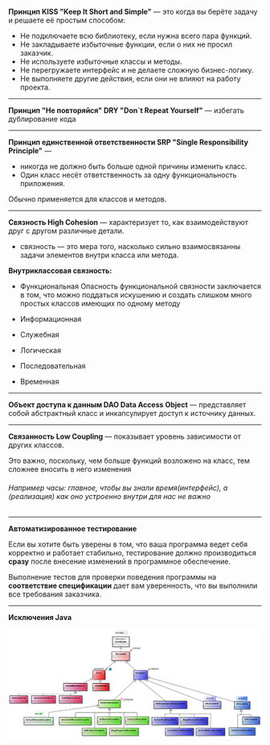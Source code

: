 **Принцип KISS "Keep It Short and Simple"** — это когда вы берёте задачу и решаете её простым способом:

- Не подключаете всю библиотеку, если нужна всего пара функций.
- Не закладываете избыточные функции, если о них не просил заказчик.
- Не используете избыточные классы и методы.
- Не перегружаете интерфейс и не делаете сложную бизнес-логику.
- Не выполняете другие действия, если они не влияют на работу проекта.

---

**Принцип "Не повторяйся" DRY "Don`t Repeat Yourself"** — избегать дублирование кода

---

**Принцип единственной ответственности SRP "Single Responsibility Principle"** — 
- никогда не должно быть больше одной причины изменить класс.
- Один класс несёт ответственность за одну функциональность приложения.

Обычно применяется для классов и методов.

---

**Связность High Cohesion** — характеризует то, как взаимодействуют друг с другом различные детали.
 
- связность — это мера того, насколько сильно взаимосвязанны задачи элементов внутри класса или метода.

**Внутриклассовая связность:**

- Функциональная 
    Опасность функциональной связности заключается в том, что можно поддаться искушению и создать слишком много простых 
классов имеющих по одному методу

- Информационная 
- Служебная 
- Логическая
- Последовательная 
- Временная 

---

**Объект доступа к данным DAO Data Access Object** — представляет собой абстрактный класс и инкапсулирует
доступ к источнику данных.

---

**Связанность Low Coupling** — показывает уровень зависимости от других классов.

Это важно, поскольку, чем больше функций возложено на класс, тем сложнее вносить в него
изменения

###### Например часы: главное, чтобы вы знали время(интерфейс), а (реализация) как оно устроенно внутри для нас не важно

---

**Автоматизированное тестирование**

Если вы хотите быть уверены в том, что ваша программа ведет себя корректно и работает стабильно, тестирование
должно производиться **сразу** после внесение изменений в программное обеспечение.

Выполнение тестов для проверки поведения программы на **соответствие спецификации** дает вам уверенность,
что вы выполнили все требования заказчика.

---

**Исключения Java**

![exceptionsInJavaHierarchy.png](../../resources/exceptionsInJavaHierarchy.png)
